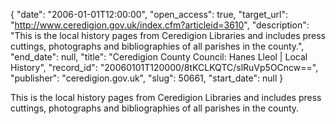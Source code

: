 {
  "date": "2006-01-01T12:00:00", 
  "open_access": true, 
  "target_url": "http://www.ceredigion.gov.uk/index.cfm?articleid=3610", 
  "description": "This is the local history pages from Ceredigion Libraries and includes press cuttings, photographs and bibliographies of all parishes in the county.", 
  "end_date": null, 
  "title": "Ceredigion County Council: Hanes Lleol | Local History", 
  "record_id": "20060101T120000/8tKCLKQTC/slRuVp5OCncw==", 
  "publisher": "ceredigion.gov.uk", 
  "slug": 50661, 
  "start_date": null
}

This is the local history pages from Ceredigion Libraries and includes press cuttings, photographs and bibliographies of all parishes in the county.